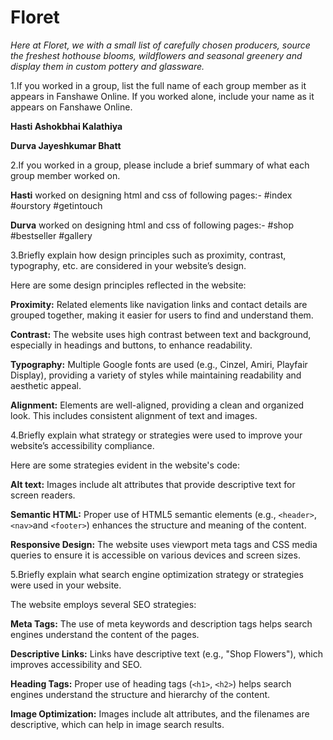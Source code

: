 # Floret
*Here at Floret, we with a small list of carefully chosen producers, source the freshest hothouse blooms, wildflowers and seasonal greenery and display them in custom pottery and glassware.*

1.If you worked in a group, list the full name of each group member as it appears in Fanshawe Online. If you
worked alone, include your name as it appears on Fanshawe Online.

**Hasti Ashokbhai Kalathiya**

**Durva Jayeshkumar Bhatt**

2.If you worked in a group, please include a brief summary of what each group member worked on.

**Hasti** worked on designing html and css of following pages:-
#index
#ourstory
#getintouch

**Durva** worked on designing html and css of following pages:-
#shop
#bestseller
#gallery


3.Briefly explain how design principles such as proximity, contrast, typography, etc. are considered in your
website’s design.

Here are some design principles reflected in the website:

**Proximity:** Related elements like navigation links and contact details are grouped together, making it easier for users to find and understand them.

**Contrast:** The website uses high contrast between text and background, especially in headings and buttons, to enhance readability.

**Typography:** Multiple Google fonts are used (e.g., Cinzel, Amiri, Playfair Display), providing a variety of styles while maintaining readability and aesthetic appeal.

**Alignment:** Elements are well-aligned, providing a clean and organized look. This includes consistent alignment of text and images.

4.Briefly explain what strategy or strategies were used to improve your website’s accessibility compliance.

Here are some strategies evident in the website's code:

**Alt text:** Images include alt attributes that provide descriptive text for screen readers.

**Semantic HTML:** Proper use of HTML5 semantic elements (e.g., ```<header>```, ```<nav>```and ```<footer>```) enhances the structure and meaning of the content.

**Responsive Design:** The website uses viewport meta tags and CSS media queries to ensure it is accessible on various devices and screen sizes.

5.Briefly explain what search engine optimization strategy or strategies were used in your website.

The website employs several SEO strategies:

**Meta Tags:** The use of meta keywords and description tags helps search engines understand the content of the pages.

**Descriptive Links:** Links have descriptive text (e.g., "Shop Flowers"), which improves accessibility and SEO.

**Heading Tags:** Proper use of heading tags (```<h1>```, ```<h2>```) helps search engines understand the structure and hierarchy of the content.

**Image Optimization:** Images include alt attributes, and the filenames are descriptive, which can help in image search results.
